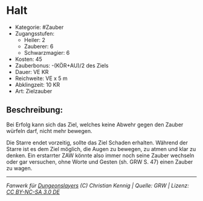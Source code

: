 # Halt

- Kategorie: #Zauber
- Zugangsstufen:
  - Heiler: 2
  - Zauberer: 6
  - Schwarzmagier: 6
- Kosten: 45
- Zauberbonus: -(KÖR+AU)/2 des Ziels
- Dauer: VE KR
- Reichweite: VE x 5 m
- Abklingzeit: 10 KR
- Art: Zielzauber

## Beschreibung:

Bei Erfolg kann sich das Ziel, welches keine Abwehr gegen den Zauber würfeln darf, nicht mehr bewegen.

Die Starre endet vorzeitig, sollte das Ziel Schaden erhalten. Während der Starre ist es dem Ziel möglich, die Augen zu bewegen, zu atmen und klar zu denken. Ein erstarrter ZAW könnte also immer noch seine Zauber wechseln oder gar versuchen, ohne Worte und Gesten (sh. GRW S. 47) einen Zauber zu wagen.

---

_Fanwerk für [Dungeonslayers](https://www.dungeonslayers.net/) (C) Christian Kennig | Quelle: GRW | Lizenz: [CC BY-NC-SA 3.0 DE](https://creativecommons.org/licenses/by-nc-sa/3.0/de/)_
